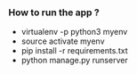 ### How to run the app ?
 - virtualenv -p python3 myenv
 - source activate myenv
 - pip install -r requirements.txt
  - python manage.py runserver
